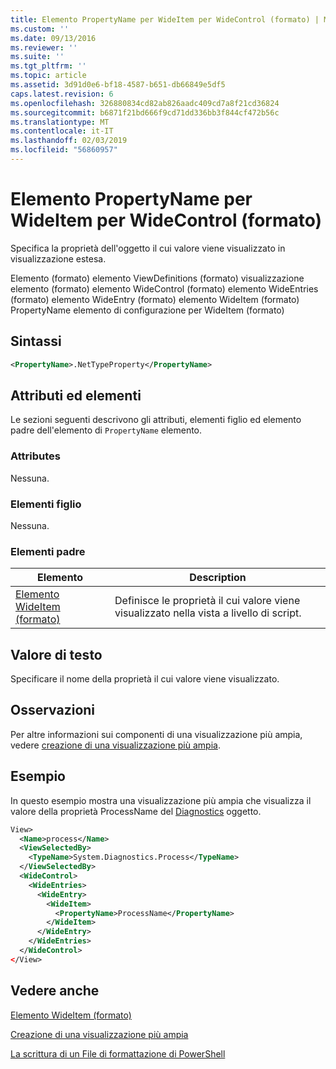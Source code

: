 ```yaml
---
title: Elemento PropertyName per WideItem per WideControl (formato) | Microsoft Docs
ms.custom: ''
ms.date: 09/13/2016
ms.reviewer: ''
ms.suite: ''
ms.tgt_pltfrm: ''
ms.topic: article
ms.assetid: 3d91d0e6-bf18-4587-b651-db66849e5df5
caps.latest.revision: 6
ms.openlocfilehash: 326880834cd82ab826aadc409cd7a8f21cd36824
ms.sourcegitcommit: b6871f21bd666f9cd71dd336bb3f844cf472b56c
ms.translationtype: MT
ms.contentlocale: it-IT
ms.lasthandoff: 02/03/2019
ms.locfileid: "56860957"
---
```

# <a name="propertyname-element-for-wideitem-for-widecontrol-format"></a>Elemento PropertyName per WideItem per WideControl (formato)

Specifica la proprietà dell'oggetto il cui valore viene visualizzato in visualizzazione estesa.

Elemento (formato) elemento ViewDefinitions (formato) visualizzazione elemento (formato) elemento WideControl (formato) elemento WideEntries (formato) elemento WideEntry (formato) elemento WideItem (formato) PropertyName elemento di configurazione per WideItem (formato)

## <a name="syntax"></a>Sintassi

```xml
<PropertyName>.NetTypeProperty</PropertyName>
```

## <a name="attributes-and-elements"></a>Attributi ed elementi

Le sezioni seguenti descrivono gli attributi, elementi figlio ed elemento padre dell'elemento di `PropertyName` elemento.

### <a name="attributes"></a>Attributes

Nessuna.

### <a name="child-elements"></a>Elementi figlio

Nessuna.

### <a name="parent-elements"></a>Elementi padre

|Elemento|Description|
|-------------|-----------------|
|[Elemento WideItem (formato)](./wideitem-element-for-widecontrol-format.md)|Definisce le proprietà il cui valore viene visualizzato nella vista a livello di script.|

## <a name="text-value"></a>Valore di testo

Specificare il nome della proprietà il cui valore viene visualizzato.

## <a name="remarks"></a>Osservazioni

Per altre informazioni sui componenti di una visualizzazione più ampia, vedere [creazione di una visualizzazione più ampia](./creating-a-wide-view.md).

## <a name="example"></a>Esempio

In questo esempio mostra una visualizzazione più ampia che visualizza il valore della proprietà ProcessName del [Diagnostics](/dotnet/api/System.Diagnostics.Process) oggetto.

```xml
View>
  <Name>process</Name>
  <ViewSelectedBy>
    <TypeName>System.Diagnostics.Process</TypeName>
  </ViewSelectedBy>
  <WideControl>
    <WideEntries>
      <WideEntry>
        <WideItem>
          <PropertyName>ProcessName</PropertyName>
        </WideItem>
      </WideEntry>
    </WideEntries>
  </WideControl>
</View>

```

## <a name="see-also"></a>Vedere anche

[Elemento WideItem (formato)](./wideitem-element-for-widecontrol-format.md)

[Creazione di una visualizzazione più ampia](./creating-a-wide-view.md)

[La scrittura di un File di formattazione di PowerShell](./writing-a-powershell-formatting-file.md)
